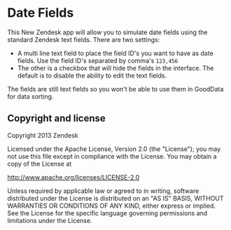 Date Fields
==========

This New Zendesk app will allow you to simulate date fields using the standard Zendesk text fields. There are two settings:
* A multi line text field to place the field ID's you want to have as date fields. Use the field ID's separated by comma's ```123,456```
* The other is a checkbox that will hide the fields in the interface. The default is to disable the ability to edit the text fields. 

The fields are still text fields so you won't be able to use them in GoodData for data sorting.

## Copyright and license

Copyright 2013 Zendesk

Licensed under the Apache License, Version 2.0 (the "License"); you may not use this file except in compliance with the License.
You may obtain a copy of the License at

http://www.apache.org/licenses/LICENSE-2.0

Unless required by applicable law or agreed to in writing, software distributed under the License is distributed on an "AS IS" BASIS, WITHOUT WARRANTIES OR CONDITIONS OF ANY KIND, either express or implied. See the License for the specific language governing permissions and limitations under the License.